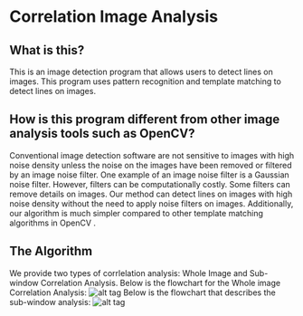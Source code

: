 Correlation Image Analysis
====================================================
## What is this?
This is an image detection program that allows users to detect lines on images. This program uses pattern recognition and
template matching to detect lines on images. 
## How is this program different from other image analysis tools such as OpenCV?
Conventional image detection software are not sensitive to images with high noise density unless the noise on the images have been removed or filtered by an image noise filter. One example of an image noise filter is a Gaussian noise filter. However, filters can be computationally costly. Some filters can remove details on images. Our method can detect lines on images with high noise density without the need to apply noise filters on images. Additionally, our  algorithm is much simpler compared to other template matching algorithms in OpenCV .  
## The Algorithm
We provide two types of corrlelation analysis: Whole Image and Sub-window Correlation Analysis. 
Below is the flowchart for the Whole image Correlation Analysis:
![alt tag](https://github.com/power10dan/Cell-Biophysics-Research-at-Oregon-State-University-/tree/master/readme_images/correlation_analysis.png)
Below is the flowchart that describes the sub-window analysis:
![alt tag](https://github.com/power10dan/Cell-Biophysics-Research-at-Oregon-State-University-/tree/master/readme_images/sub_window.png)





